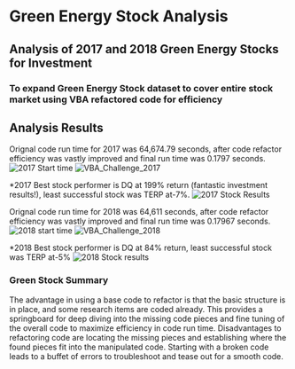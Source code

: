 # Green Energy Stock Analysis
## Analysis of 2017 and 2018 Green Energy Stocks for Investment
### To expand Green Energy Stock dataset to cover entire stock market using VBA refactored code for efficiency

## Analysis Results 
Orignal code run time for 2017 was 64,674.79 seconds, after code refactor efficiency was vastly improved and final run time was 0.1797 seconds.
![2017 Start time](https://user-images.githubusercontent.com/106544424/175424638-c7eb3bff-54aa-4efc-b2f0-1ed41e125d82.png)
![VBA_Challenge_2017](https://user-images.githubusercontent.com/106544424/175424653-c8f8512c-0f64-4009-8774-1ad57e6fa9f7.png)


*2017 Best stock performer is DQ at 199% return (fantastic investment results!), least successful stock was TERP at-7%.
![2017 Stock Results](https://user-images.githubusercontent.com/106544424/175424693-dbaaab8d-b92d-49fe-9150-955a46980d56.png)


Orignal code run time for 2018 was 64,611 seconds, after code refactor efficiency was vastly improved and final run time was 0.17967 seconds.
![2018 start time](https://user-images.githubusercontent.com/106544424/175424712-a83e4749-e027-4cd3-9ec8-5cbb551dbca7.png)
![VBA_Challenge_2018](https://user-images.githubusercontent.com/106544424/175424731-93c5cca9-92a3-4a8b-8c14-3a83b77f8f47.png)


*2018 Best stock performer is DQ at 84% return, least successful stock was TERP at-5%
![2018 Stock results](https://user-images.githubusercontent.com/106544424/175424806-2abdd952-bc9a-494d-b873-884de729a955.png)


### Green Stock Summary
The advantage in using a base code to refactor is that the basic structure is in place, and some research items are coded already. This provides a springboard for deep diving into the missing code pieces and fine tuning of the overall code to maximize efficiency in code run time.
Disadvantages to refactoring code are locating the missing pieces and establishing where the found pieces fit into the manipulated code. Starting with a broken code leads to a buffet of errors to troubleshoot and tease out for a smooth code.
